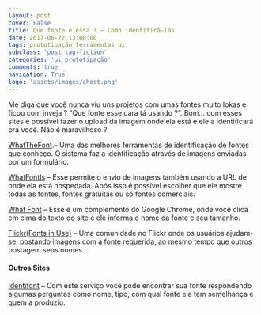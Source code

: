 ```yaml
---
layout: post
cover: False
title: Que fonte é essa ? – Como identificá-las
date: 2017-06-22 13:00:00
tags: prototipação ferramentas ui
subclass: 'post tag-fiction'
categories: 'ui prototipação'
comments: true
navigation: True
logo: 'assets/images/ghost.png'
---
```


Me diga que você nunca viu uns projetos com umas fontes muito lokas e ficou com inveja ? “Que fonte esse cara tá usando ?”. Bom… com esses sites é possível fazer o upload da imagem onde ela está e ele a identificará pra você. Não é maravilhoso ?

[WhatTheFont](http://www.myfonts.com/WhatTheFont/).– Uma das melhores ferramentas de identificação de fontes que conheço. O sistema faz a identificação através de imagens enviadas por um formulário.

[WhatFontIs](http://www.whatfontis.com/) – Esse permite o envio de imagens também usando a URL de onde ela está hospedada. Após isso é possível escolher que ele mostre todas as fontes, fontes gratuitas ou só fontes comerciais.

[What Font](https://chrome.google.com/webstore/detail/whatfont/jabopobgcpjmedljpbcaablpmlmfcogm) – Esse é um complemento do Google Chrome, onde você clica em cima do texto do site e ele informa o nome da fonte e seu tamanho.

[Flickr(Fonts in Use)](https://www.flickr.com/groups/fonts-in-use/) – Uma comunidade no Flickr onde os usuários ajudam-se, postando imagens com a fonte requerida, ao mesmo tempo que outros postagem seus nomes.

#### Outros Sites ####

[Identifont](http://www.identifont.com/) – Com este serviço você pode encontrar sua fonte respondendo algumas perguntas como nome, tipo, com qual fonte ela tem semelhança e quem a produziu.